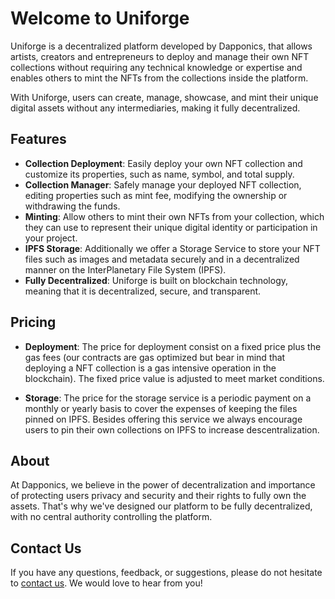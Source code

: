 # Welcome to Uniforge

Uniforge is a decentralized platform developed by Dapponics, that allows artists, creators and entrepreneurs to deploy and manage their own NFT collections without requiring any technical knowledge or expertise and enables others to mint the NFTs from the collections inside the platform. 

With Uniforge, users can create, manage, showcase, and mint their unique digital assets without any intermediaries, making it fully decentralized.

## Features
-   **Collection Deployment**: Easily deploy your own NFT collection and customize its properties, such as name, symbol, and total supply.
-   **Collection Manager**: Safely manage your deployed NFT collection, editing properties such as mint fee, modifying the ownership or withdrawing the funds.
-   **Minting**: Allow others to mint their own NFTs from your collection, which they can use to represent their unique digital identity or participation in your project.
-   **IPFS Storage**: Additionally we offer a Storage Service to store your NFT files such as images and metadata securely and in a decentralized manner on the InterPlanetary File System (IPFS).
-   **Fully Decentralized**: Uniforge is built on blockchain technology, meaning that it is decentralized, secure, and transparent.

## Pricing
-   **Deployment**: The price for deployment consist on a fixed price plus the gas fees (our contracts are gas optimized but bear in mind that deploying a NFT collection is a gas intensive operation in the blockchain). The fixed price value is adjusted to meet market conditions.

-   **Storage**: The price for the storage service is a periodic payment on a monthly or yearly basis to cover the expenses of keeping the files pinned on IPFS. Besides offering this service we always encourage users to pin their own collections on IPFS to increase descentralization.

## About
At Dapponics, we believe in the power of decentralization and importance of protecting users privacy and security and their rights to fully own the assets. That's why we've designed our platform to be fully decentralized, with no central authority controlling the platform.

## Contact Us
If you have any questions, feedback, or suggestions, please do not hesitate to [contact us](https://dapponics.io/). We would love to hear from you!
